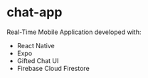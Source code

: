 # chat-app

Real-Time Mobile Application developed with:
* React Native
* Expo
* Gifted Chat UI
* Firebase Cloud Firestore
